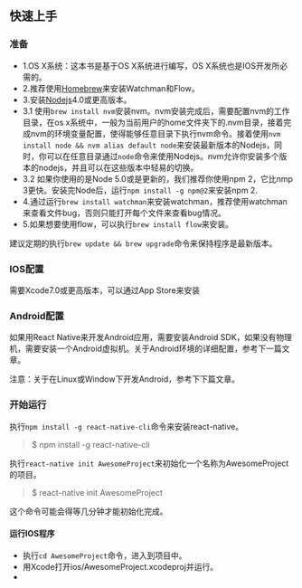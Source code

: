 ## 快速上手 ##

### 准备 ###
* 1.OS X系统：这本书是基于OS X系统进行编写，OS X系统也是IOS开发所必需的。
* 2.推荐使用[Homebrew](1)来安装Watchman和Flow。
* 3.安装[Nodejs]()4.0或更高版本。
* 3.1 使用```brew install nvm```安装nvm。nvm安装完成后，需要配置nvm的工作目录，在os x系统中，一般为当前用户的home文件夹下的.nvm目录，接着完成nvm的环境变量配置，使得能够任意目录下执行nvm命令。接着使用```nvm install node && nvm alias default node```来安装最新版本的Nodejs，同时，你可以在任意目录通过```node```命令来使用Nodejs。nvm允许你安装多个版本的nodejs，并且可以在这些版本中轻易的切换。
* 3.2 如果你使用的是Node 5.0或是更新的，我们推荐你使用npm 2，它比nmp 3更快。安装完Node后，运行```npm install -g npm@2```来安装npm 2.
* 4.通过运行```brew install watchman```来安装watchman，推荐使用watchman来查看文件bug，否则只能打开每个文件来查看bug情况。
* 5.如果想要使用flow，可以执行```brew install flow```来安装。

建议定期的执行```brew update && brew upgrade```命令来保持程序是最新版本。

### IOS配置 ###
需要Xcode7.0或更高版本，可以通过App Store来安装

### Android配置 ###
如果用React Native来开发Android应用，需要安装Android SDK，如果没有物理机，需要安装一个Android虚拟机。关于Android环境的详细配置，参考下一篇文章。

注意：关于在Linux或Window下开发Android，参考下下篇文章。

### 开始运行 ###
执行```npm install -g react-native-cli```命令来安装react-native。
> $ npm install -g react-native-cli

执行```react-native init AwesomeProject```来初始化一个名称为AwesomeProject的项目。
> $ react-native init AwesomeProject

这个命令可能会得等几分钟才能初始化完成。

#### 运行IOS程序 ####
* 执行```cd AwesomeProject```命令，进入到项目中。
* 用Xcode打开ios/AwesomeProject.xcodeproj并运行。
* 